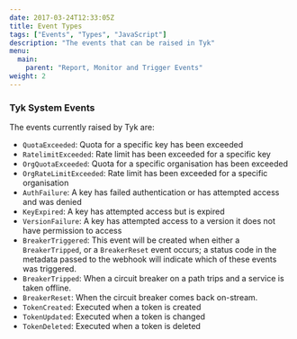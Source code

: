 ```yaml
---
date: 2017-03-24T12:33:05Z
title: Event Types
tags: ["Events", "Types", "JavaScript"]
description: "The events that can be raised in Tyk"
menu:
  main:
    parent: "Report, Monitor and Trigger Events"
weight: 2 
---
```


### Tyk System Events

The events currently raised by Tyk are:

*   `QuotaExceeded`: Quota for a specific key has been exceeded
*   `RatelimitExceeded`: Rate limit has been exceeded for a specific key
*   `OrgQuotaExceeded`: Quota for a specific organisation has been exceeded
*   `OrgRateLimitExceeded`: Rate limit has been exceeded for a specific organisation
*   `AuthFailure`: A key has failed authentication or has attempted access and was denied
*   `KeyExpired`: A key has attempted access but is expired
*   `VersionFailure`: A key has attempted access to a version it does not have permission to access
*   `BreakerTriggered`: This event will be created when either a `BreakerTripped`, or a `BreakerReset` event occurs; a status code in the metadata passed to the webhook will indicate which of these events was triggered.
*   `BreakerTripped`: When a circuit breaker on a path trips and a service is taken offline.
*   `BreakerReset`: When the circuit breaker comes back on-stream.
*   `TokenCreated`: Executed when a token is created
*   `TokenUpdated`: Executed when a token is changed
*   `TokenDeleted`: Executed when a token is deleted

